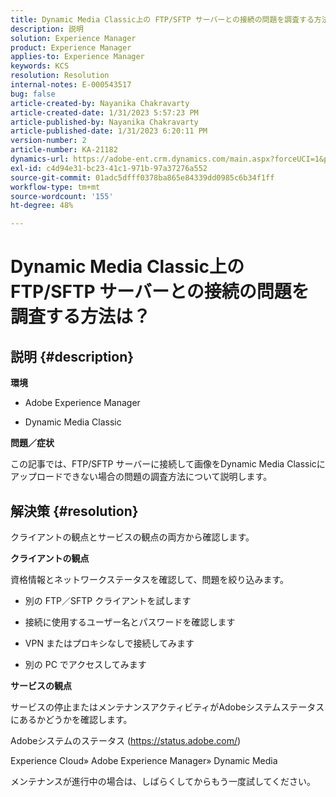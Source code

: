 ```yaml
---
title: Dynamic Media Classic上の FTP/SFTP サーバーとの接続の問題を調査する方法は？
description: 説明
solution: Experience Manager
product: Experience Manager
applies-to: Experience Manager
keywords: KCS
resolution: Resolution
internal-notes: E-000543517
bug: false
article-created-by: Nayanika Chakravarty
article-created-date: 1/31/2023 5:57:23 PM
article-published-by: Nayanika Chakravarty
article-published-date: 1/31/2023 6:20:11 PM
version-number: 2
article-number: KA-21182
dynamics-url: https://adobe-ent.crm.dynamics.com/main.aspx?forceUCI=1&pagetype=entityrecord&etn=knowledgearticle&id=b8a6a1b1-90a1-ed11-aad1-6045bd0063aa
exl-id: c4d94e31-bc23-41c1-971b-97a37276a552
source-git-commit: 01adc5dfff0378ba865e84339dd0985c6b34f1ff
workflow-type: tm+mt
source-wordcount: '155'
ht-degree: 48%

---
```


# Dynamic Media Classic上の FTP/SFTP サーバーとの接続の問題を調査する方法は？

## 説明 {#description}


<b>環境</b>

- Adobe Experience Manager

- Dynamic Media Classic

<b>問題／症状</b>

この記事では、FTP/SFTP サーバーに接続して画像をDynamic Media Classicにアップロードできない場合の問題の調査方法について説明します。


## 解決策 {#resolution}


クライアントの観点とサービスの観点の両方から確認します。

<b>クライアントの観点</b>

資格情報とネットワークステータスを確認して、問題を絞り込みます。

- 別の FTP／SFTP クライアントを試します

- 接続に使用するユーザー名とパスワードを確認します

- VPN またはプロキシなしで接続してみます

- 別の PC でアクセスしてみます

<b>サービスの観点</b>

サービスの停止またはメンテナンスアクティビティがAdobeシステムステータスにあるかどうかを確認します。

Adobeシステムのステータス (https://status.adobe.com/)

Experience Cloud» Adobe Experience Manager» Dynamic Media

メンテナンスが進行中の場合は、しばらくしてからもう一度試してください。
